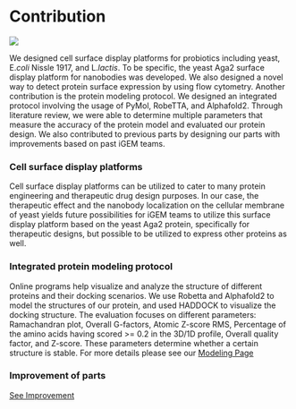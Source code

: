 <div class="h1-bg">
    <h1 class>Contribution</h1>
    <img src="https://static.igem.wiki/teams/4161/wiki/contri-bg.jpg" />
</div>

We designed cell surface display platforms for probiotics including yeast,
E.*coli* Nissle 1917, and L.*lactis*. To be specific, the yeast Aga2 surface
display platform for nanobodies was developed. We also designed a novel way
to detect protein surface expression by using flow cytometry. Another
contribution is the protein modeling protocol. We designed an integrated protocol
involving the usage of PyMol, RobeTTA, and Alphafold2. Through literature
review, we were able to determine multiple parameters that measure the accuracy
of the protein model and evaluated our protein design. We also contributed 
to previous parts by designing our parts with improvements based on past iGEM teams.

### Cell surface display platforms

Cell surface display platforms can be utilized to cater to many protein
engineering and therapeutic drug design purposes. In our case, the therapeutic
effect and the nanobody localization on the cellular membrane of yeast yields
future possibilities for iGEM teams to utilize this surface display platform
based on the yeast Aga2 protein, specifically for therapeutic designs, but
possible to be utilized to express other proteins as well.

### Integrated protein modeling protocol

Online programs help visualize and analyze the structure of
different proteins and their docking scenarios. We use Robetta and Alphafold2
to model the structures of our protein, and used HADDOCK to visualize the
docking structure. The evaluation focuses on different parameters: Ramachandran
plot, Overall G-factors, Atomic Z-score RMS, Percentage of the amino acids
having scored >= 0.2 in the 3D/1D profile, Overall quality factor, and Z-score.
These parameters determine whether a certain structure is stable. For more details please see our [Modeling Page](model.md)

### Improvement of parts

[See Improvement](improve.md)
